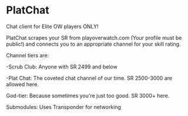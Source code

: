 # PlatChat
Chat client for Elite OW players ONLY!

PlatChat scrapes your SR from playoverwatch.com (Your profile must be public!) and connects you to an appropriate channel for your skill rating.

Channel tiers are:

-Scrub Club:
Anyone with SR 2499 and below

-Plat Chat:
The coveted chat channel of our time. SR 2500-3000 are allowed here.

God-tier: 
Because sometimes you're just too good. SR 3000+ here.

Submodules:
Uses Transponder for networking
